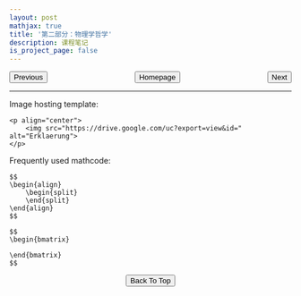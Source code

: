 ```yaml
---
layout: post
mathjax: true
title: '第二部分：物理学哲学'
description: 课程笔记
is_project_page: false
---
```


<p style="text-align:center;">
<button type="button" onclick="window.location.href='index.html';">Homepage</button>
<span style="float:left;"><button type="button" onclick="window.location.href='PartI.html';">Previous</button></span>
<span style="float:right;"><button type="button" onclick="window.location.href='PartIII.html';">Next</button></span>
</p>


***

Image hosting template:

```
<p align="center">
    <img src="https://drive.google.com/uc?export=view&id=" alt="Erklaerung">
</p>
```

Frequently used mathcode:
```
$$
\begin{align}
    \begin{split}
    \end{split}
\end{align}
$$

$$
\begin{bmatrix}
       
\end{bmatrix}
$$

```

<p style="text-align:center;">
<button type="button" onclick="window.location.href='#top';">Back To Top</button>
<p>
